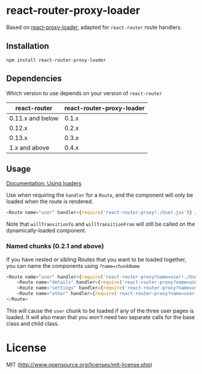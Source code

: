react-router-proxy-loader
=========================

Based on [react-proxy-loader](https://github.com/webpack/react-proxy-loader), adapted for `react-router` route handlers.

## Installation

`npm install react-router-proxy-loader`

## Dependencies

Which version to use depends on your version of `react-router`

| react-router     | react-router-proxy-loader |
| ---------------- | ------------------------- |
| 0.11.x and below | 0.1.x                     |
| 0.12.x           | 0.2.x                     |
| 0.13.x           | 0.3.x                     |
| 1.x and above    | 0.4.x                     |


## Usage

[Documentation: Using loaders](http://webpack.github.io/docs/using-loaders.html)

Use when requiring the `handler` for a `Route`, and the component will only be loaded when the route is rendered.

```js
<Route name="user" handler={require('react-router-proxy!./User.jsx')} />
```

Note that `willTransitionTo` and `willTransitionFrom` will still be called on the dynamically-loaded component.


### Named chunks (0.2.1 and above)

If you have nested or sibling Routes that you want to be loaded together, you can name the components using `?name=chunkName`

```js
<Route name="user" handler={require('react-router-proxy?name=user!./User.jsx')}>
    <Route name="details" handler={require('react-router-proxy?name=user!./UserDetails.jsx')}>
    <Route name="settings" handler={require('react-router-proxy?name=user!./UserSettings.jsx')}>
    <Route name="other" handler={require('react-router-proxy?name=user!./UserOther.jsx')}>
</Route>
```

This will cause the `user` chunk to be loaded if any of the three user pages is loaded.  It will also mean that you won't need two separate calls for the base class and child class.


# License

MIT (http://www.opensource.org/licenses/mit-license.php)